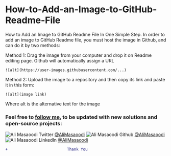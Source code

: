 # How-to-Add-an-Image-to-GitHub-Readme-File
How to Add an Image to GitHub Readme File In One Simple Step.
In order to add an image to GitHub Readme file, you must host the image in Github, and can do it by two methods:

Method 1:
Drag the image from your computer and drop it on Readme editing page. Github will automatically assign a URL 

    ![alt](https://user-images.githubusercontent.com/...)

Method 2:
Upload the image to a repository and then copy its link and paste it in this form:

    ![alt](image link)

Where alt is the alternative text for the image

### Feel free to [follow me](https://github.com/AliMasaoodi), to be updated with new solutions and open-source projects:


![Ali Masaoodi Twitter](https://user-images.githubusercontent.com/33722769/208019190-af438c0a-3c5b-44b7-8587-85889c17224e.png)
[@AliMasaoodi](https://twitter.com/AliMasaoodi)
![Ali Masaoodi Github](https://user-images.githubusercontent.com/33722769/208020361-395da81a-8222-41e5-9f60-e82a846fa4fd.png)
[@AliMasaoodi](https://github.com/AliMasaoodi)
![Ali Masaoodi LinkedIn](https://user-images.githubusercontent.com/33722769/208019646-5b06a2bd-5f75-43e2-8399-9150fe88db39.png)
[@AliMasaoodi](https://www.linkedin.com/in/ali-masaoodi/)

````diff
+                          Thank You                                      

````
